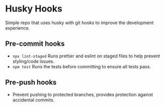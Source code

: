 # Husky Hooks

Simple repo that uses husky with git hooks to improve the development experience.

## Pre-commit hooks

- `npx lint-staged` Runs prettier and eslint on staged files to help prevent styling/code issues.
- `npm test` Runs the tests before committing to ensure all tests pass.

## Pre-push hooks

- Prevent pushing to protected branches, provides protection against accidental commits.
